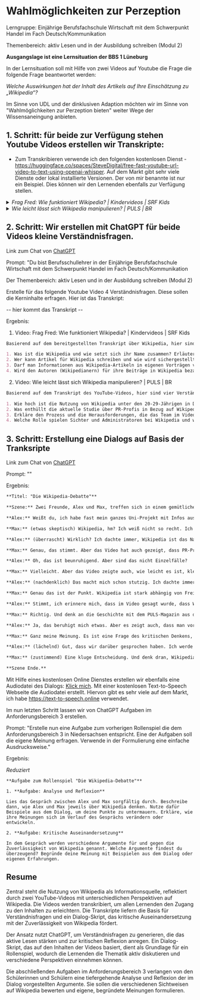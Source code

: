 # Wahlmöglichkeiten zur Perzeption

Lerngruppe: Einjährige Berufsfachschule Wirtschaft mit dem Schwerpunkt Handel im Fach Deutsch/Kommunikation

Themenbereich: aktiv Lesen und in der Ausbildung schreiben (Modul 2)

__Ausgangslage ist eine Lernsituation der BBS 1 Lüneburg__

In der Lernsituation soll mit Hilfe von zwei Videos auf Youtube die Frage die folgende Frage beantwortet werden:

_Welche Auswirkungen hat der Inhalt des Artikels auf Ihre Einschätzung zu „Wikipedia“?_

Im Sinne von UDL und der dinklusiven Adaption möchten wir im Sinne von "Wahlmöglichkeiten zur Perzeption bieten" weiter Wege der Wissensaneingung anbieten. 


## 1. Schritt: für beide zur Verfügung stehen Youtube Videos erstellen wir Transkripte:
   - Zum Transkribieren verwende ich den folgenden kostenlosen Dienst - https://huggingface.co/spaces/SteveDigital/free-fast-youtube-url-video-to-text-using-openai-whisper. Auf dem Markt gibt sehr viele Dienste oder lokal installierte Versionen. Der von mir benannte ist nur ein Beispiel. Dies können wir den Lernenden ebenfalls zur Verfügung stellen. 

<details>
  <summary><i>Frag Fred: Wie funktioniert Wikipedia? | Kindervideos | SRF Kids</i></summary>
  Link: https://www.youtube.com/watch?v=nNVSFzGe5ic <br>
  Transkript: <br>
    Hey Sandro, wusstest du, dass das höchste Gebäude der Welt in den arabischen

    Emiraten steht und knapp 830 Meter hoch ist? Und woher weißt du das? Das steht auf Wikipedia.

    Achso, du Fred, wer schreibt eigentlich diese vielen Texte auf Wikipedia?

    Also zuerst einmal müsst ihr wissen, die Wikipedia ist das größte frei zugängliche

    Online-Nachschlagewerk der Welt. Der Name setzt sich aus dem hawaiianischen Wort "Wiki" und

    dem englischen Wort "Encyclopedia" zusammen. Übersetzt heisst das sowas wie "schnelles

    Lexikon". Und du hast recht, Sandro. Auf der Wikipedia findest du viele Texte,

    die Begriffe erläutern. Fast 50 Millionen. Man nennt sie "Artikel".

    Ja, aber wer schreibt denn nun diese Artikel alle?

    Jeder kann mitschreiben. Du musst dir das wie ein großes Mitmachlexikon vorstellen. Wenn du dich

    mit einem Thema gut auskennst, kannst du darüber einen Artikel schreiben oder die Einträge der

    anderen Autoren ergänzen. Die Idee, dass Menschen gemeinsam Wissen sammeln und ein großes Nachschlagewerk

    auf die Beine stellen, ist schon sehr alt. Aber erst mit der Erfindung des Internets

    konnte diese Idee so richtig in die Tat umgesetzt werden. Heute gehört die Wikipedia zu den meist

    besuchten Websites der Welt. Und da kann wirklich jeder mitschreiben? Fred, da könnten wir ja einen

    Artikel über dich schreiben. Das könntet ihr machen, ja. Aber ich weiss nicht, ob das jemanden

    interessiert. Wenn ihr das macht, gehört ihr zu den Wikipedianern. So nennt man die Autoren.

    Und die schreiben die Artikel nicht nur, sondern aktualisieren sie auch. Wenn zum Beispiel die

    französische Nationalmannschaft die Fußball-WM gewinnt, hat jemand den Eintrag über die Mannschaft

    schon wenig später auf den neuesten Stand gebracht. Und wie kann ich damit schreiben?

    Das kannst du von deinem Computer aus machen. Am besten meldest du dich an. Dann bekommst du

    ein Login. Du kannst aber auch ohne Anmeldung Artikel verfassen. So wissen die anderen Leser

    aber nicht, wer den Beitrag geschrieben hat. Schau dir doch mal das Tutorial an. Dort erhältst

    du Tipps, die dir den Einstieg erleichtern. Auf der sogenannten Spielwiese kannst du erst mal

    Testseiten erstellen. Es gibt auch Regeln, die du beachten musst. Zum Beispiel darfst du keine

    Texte von anderen Websites oder Büchern abschreiben. Moment mal, da könnte ja jeder einfach

    irgendwas Erfundenes reinschreiben. Das ist auch schon passiert. Zum Beispiel bei Artikeln über

    Fussballclubs. Die werden regelmässig von Fans einer gegnerischen Mannschaft verunstaltet.

    Meistens fliegt sowas aber auf. Die Wikipedianer erkennen diese falschen Einträge rasch und

    korrigieren sie. Für die deutschsprachige Wikipedia arbeiten ausserdem sogenannte Sichter.

    Deren Aufgabe ist es, neue und abgeänderte Seiten daraufhin zu prüfen, ob sie Unfug

    enthalten. Manche Artikel werden auch geschützt. Nämlich dann, wenn zu viele falsche Informationen

    reingeschrieben werden. Aha, dann stimmt also nicht immer alles, was in Wikipedia steht? Könnte

    man so sagen. Die Wikipedia ist zwar eine zuverlässige Informationsquelle, aber eine

    hundertprozentige Sicherheit, dass alle Fakten richtig sind, gibt es nicht. Etwas orientieren

    könnt ihr euch an den Bewertungsbausteinen. Die zeigen zum Beispiel an, ob ein Artikel Fehler

    enthält oder nicht mehr auf dem neuesten Stand ist. Weil viele Menschen an der Wikipedia

    mitarbeiten, ist das Risiko, dass ein Fehler unbemerkt bleibt, aber klein. Und je wichtiger

    und beliebter ein Thema ist, desto mehr Leute schreiben mit. Und umso besser ist dann auch der

    Inhalt. Ich habe auch schon Wikipedia-Texte für meine Vorträge benutzt. Darf ich das überhaupt?

    Die Informationen, die du in der Wikipedia findest, darfst du für deinen Vortrag verwenden. Aber es

    ist keine gute Idee, den Text eins zu eins zu kopieren. Ist doch auch langweilig, nur einen

    Wikipedia-Artikel vorzulesen. Du, Fred, bekommen die Wikipedianer eigentlich auch Geld für ihre

    Arbeit? Alle Wikipedianer schreiben die Einträge in ihrer Freizeit und bekommen kein Geld dafür.

    Wikipedia lebt von Spendengeldern und verzichtet dafür auf Werbung. So bleibt die Webseite

    unabhängig. Sonst könnte eine Firma dafür bezahlen, dass auf Wikipedia stünde "Sie sei die

    Beste auf der Welt" und das wäre dann Werbung. Und ausserdem nicht ehrlich. Da fällt mir auch was

    ein, was ich immer in der Freizeit schreiben muss, wofür ich kein Geld bekomme. Ein Aufsatz in Deutsch.

    Na dann, viel Vergnügen und danke, Fred, dass du uns erklärt hast, wie Wikipedia funktioniert.

    Danke schön.
</details>

<details>
  <summary><i>Wie leicht lässt sich Wikipedia manipulieren? | PULS | BR</i></summary>
  Link: https://www.youtube.com/watch?v=oTaNEIeeR3A <br>
  Transkript: <br>
  Wer war denn Fußballweltmeister 1994?

    Deutschland?

    Weiß ich nicht.

    Deutschland.

    Brasilien?

    Wo würdest du es denn nachgucken?

    Wikipedia.

    Wikipedia.

    Wikipedia.

    Gings auch ohne?

    Nein. Nein, also definitiv nicht.

    Wikipedia ist das Nachschlagewerk unserer Generation.

    Knapp 90% der 20-29-Jährigen in Deutschland nutzen Wikipedia.

    Sogar der Bundesgerichtshof verweist den Urteilen auf die Online-Enzyklopädie.

    Wir alle vertrauen Wikipedia.

    Doch eine aktuelle Studie belegt,

    PR-Profis haben in den letzten Jahren immer wieder versucht,

    Artikel zu manipulieren.

    Ein Beispiel.

    Ein RWE-Mitarbeiter änderte kritische Angaben zum Kernkraftwerk Biblis.

    So wurde aus einem Störfall lediglich ein meldepflichtiges Ereignis

    und Biblis zum Meilenstein in puncto Sicherheit.

    Aber ist das vielleicht nur ein Einzelfall?

    Wir wollen herausfinden,

    wie leicht lässt sich ein Wikipedia-Artikel manipulieren.

    Und deswegen versuchen wir es selbst.

    Schaffen wir es tatsächlich,

    innerhalb von drei Wochen PR in einen Wikipedia-Artikel zu schleusen.

    Na ja, so schwer kann das jetzt ja nicht sein.

    Ich versuche jetzt mal, auf eigene Faust

    unseren PULS Wikipedia-Artikel ein bisschen aufzuhübschen.

    Erst mal lege ich mir einen eigenen Account an.

    Easy.

    So, und jetzt kann ich unseren Eintrag anonym bearbeiten.

    "PULS im TV ist das beste Magazin im deutschen Fernsehenseite."

    Speichern.

    Hm, noch ist mein Satz nicht online.

    Die Änderung muss erst noch freigegeben werden.

    Oh, die haben es jetzt schon abgelehnt.

    Eine Minute, nachdem ich es versucht habe, reinzustellen,

    haben die es schon abgelehnt.

    Mist, na gut.

    Da muss ich mir halt was Besseres ausdenken.

    Ein Studentenwohnheim in München.

    Hier bekomme ich hoffentlich die Antwort auf die Frage,

    wie das eigentlich funktioniert mit der Kontrolle der Wikipedia-Artikel

    und wie sich die Community gegen PR wehren kann.

    Da drin, in diesem Betonwürfel, wohnt einer,

    der kämpft jeden Tag dafür, dass Wikipedia sauber bleibt.

    Moritz ist einer der rund 250 Administratoren

    der deutschsprachigen Wikipedia.

    Für den Admin-Job investiert er jeden Tag eine Stunde seiner Freizeit.

    Moritz, wir haben versucht, unseren eigenen Eintrag bei Wikipedia

    ein bisschen aufzupimpen, hat aber nicht geklappt.

    Kannst du das mal nachvollziehen und mir dann erklären,

    warum das nicht funktioniert hat?

    Ja klar, also wenn man jetzt hier oben bei eurem Artikel

    auf die Versionsgeschichte klickt, dann sieht man hier

    alle Änderungen, die vorgenommen wurden.

    Hier habt ihr den Satz "PULS im TV ist das beste Magazin

    im deutschen Fernsehen".

    Genau, den hat Ariane reingeschrieben.

    Warum ist jetzt dieser Satz von Ariane

    letztendlich nicht freigeschaltet worden?

    Ja, also wir haben das Prinzip des neutralen Standpunkts

    auf Wikipedia. Das heißt, unsere Artikel sollen nach Möglichkeit

    keine Wertungen enthalten und nur beschreiben.

    Ob Änderungen online gehen oder nicht,

    entscheiden sogenannte Sichter.

    Jeder angemeldete Benutzer kann zum Sichter aufsteigen.

    Dafür muss er mindestens zwei Monate registriert sein

    und 300 Stellen in Artikeln bearbeiten.

    Jeder Sichter sucht sich, je nach Interesse,

    Artikel, die er beobachtet.

    Sichter und aktive Benutzer wählen die Administratoren.

    Die Admins können Seiten löschen und wiederherstellen

    und Benutzer sperren.

    Allein habe ich es nicht geschafft, Wikipedia zu überlisten.

    Ich brauche also Hilfe von einem PR-Profi.

    Das Problem, keiner wird vor der Kamera zugeben,

    dass er Wikipedia manipuliert.

    Deswegen schlüpfe ich in eine Rolle.

    Guten Tag, mein Name ist Andrea Förster von der Promo-Agentur Prey

    und ich mache die PR für die Band Captain Kappa.

    Captain Kappa gibt es wirklich.

    Das ist feinster Elektropop aus Thüringen.

    Die Band hat Bock, bei unserem Experiment mitzumachen

    und ich habe vor, den Captain Kappa Wikipedia-Artikel

    mit jede Menge PR ein bisschen aufzuhübschen.

    Deswegen treffe ich jetzt Hannes,

    einen von der Band hier in Bad Frankenhausen, Thüringen.

    * Klopfen *

    Hallo. - Hallo.

    Andrea Förster, ich mache eure PR. - Ja.

    Und zwar, bei euch steht, Captain Kappa ist eine deutsche Elektroband

    aus Bad Frankenhausen. - Genau.

    Ich hätte gerne, Captain Kappa ist eine feste Größe

    in der internationalen Elektropop-Szene.

    Selbstverständlich, klar.

    Das ist maßlos übertrieben.

    Vom internationalen Erfolg sind die Jungs noch weit entfernt.

    Punkt 2 war die Kritik.

    Ein Musikkritiker fordert von Captain Kappa mehr Eigenständigkeit.

    Den Satz streichen wir komplett.

    Und Captain Kappas Auftritte auf einem Festival in den USA

    und in einer Kneipe in Tokio

    blasen wir zur ausverkauften Welttournee auf.

    Nach 1 h ist unser PR-Text fertig.

    Schön, dass wir uns einig sind.

    Und vielen Dank noch mal, dass ihr bei unserem Experiment mitmacht.

    Gern geschehen.

    Ich bin gespannt, ob wir damit durchkommen.

    Jetzt brauche ich nur noch einen Profi.

    Der soll unseren PR-Text bei Wikipedia einschleusen.

    Ich habe mir hier ein paar PR-Agenturen

    aus dem Internet rausgepickt,

    die Wikipedia-Einträge und -Artikel schreiben.

    Mal sehen, ob sie auch welche schönen.

    Guten Tag, mein Name ist Förster.

    Ich bin die Promotion-Agency von Captain Kappa,

    einer sehr aufstrebenden Elektro-Pop-Band.

    Die hat einen Wikipedia-Eintrag bereits.

    Der ist nicht zu unserer Zufriedenheit formuliert.

    Das würden wir gerne ändern.

    Das machen wir nicht.

    Nein, das ist gegen die Richtlinien von Wikipedia.

    Das geht nicht.

    Marketing ist nicht im Sinne von Wikipedia.

    Verdeckte Werbung ist in der PR-Bürokratie.

    Verdeckte Werbung ist in der PR-Branche ein Tabu.

    Es ist manipulativ,

    wenn man nicht weiß, woher die Informationen kommen.

    Ich frage bei 16 PR-Agenturen an und alle lehnen ab.

    Doch 2 Tage später passiert das.

    Sie haben Interesse an Wikipedia-Endings?

    Ach was!

    Diesen PR-Mann habe ich nie kontaktiert.

    Ich schicke ihm unsere Wunschliste

    und prompt bekomme ich einen Kostenvoreinschlag.

    750 Euro.

    Der hat angewiesen, er will uns das machen.

    Den rufe ich gleich an.

    Wie oft versuchen Leute, für sich selbst PR zu machen

    oder Negatives zu löschen?

    In der einen oder anderen Form kommt das jeden Tag vor.

    Ich kann dir ein Beispiel zeigen.

    Der hatte einen Artikel angelegt über diese Seite.

    Über seine Website hat er einen Wikipedia-Artikel angelegt.

    Das war ein Mitarbeiter dieser Seite.

    Der wollte das bekannter machen.

    Er hat diesen Artikel angelegt, der darauf gelöscht wurde.

    Weil die Leute gesagt haben, das ist nicht relevant genug.

    Mit welchen Tricks kommen PR-Leute an,

    um einen Artikel erfolgreich unterzubringen?

    Ein Profi würde sagen, ich halte mich unauffällig im Hintergrund.

    Bis ich die Sichterrechte bekomme.

    Dann kann ich unentdeckt operieren.

    Ich brauche keinen zweiten, der immer drüberschaut.

    PR-Profis bauen sich Sichter-Accounts auf,

    damit sie ihre Artikel freischalten können.

    Ganz schön aufwendig und ganz schön dreist.

    Es ist so weit, wir rufen ihn an.

    Dafür schlüpfe ich in die Rolle von Andrea Förster.

    Ich bin total aufgeregt.

    Hallo, hier ist Andrea Förster.

    Ich finde es super, dass das klappt.

    Ich wollte mit Ihnen absprechen, wie wir es machen.

    Ich denke, vom Inhaltlichen klappt das schon so.

    Eine Quellenangabe wäre aber gut.

    Könnten Sie das auch machen?

    Könnten Sie einen Blog-Eintrag schreiben und dem sich beziehen?

    Ich könnte jemanden beauftragen,

    der schreibt Ihnen einen Artikel in einer Online-Zeitung,

    den wir als Quelle verwenden können.

    Krass.

    Damit wir eine Quelle für Wikipedia haben,

    veröffentlicht ein Journalist schnell einen Artikel voller PR.

    Der Typ an der Strippe klang total kompetent und souverän.

    Wie schnell der einen Journalisten am Start hatte,

    der uns einen Artikel schreibt,

    wie schnell der eine Online-Zeitung am Start hatte,

    wo der Artikel reinkommt,

    dass wir eine glaubhafte Quelle für unseren Wikipedia-Eintrag haben.

    Das macht er nicht zum 1. Mal so kompetent.

    Und komplett der Plan aufgezeigt worden ist.

    Wir schauen, ob unser Wikipedia-Eintrag online geht,

    so wie wir ihn wollen.

    Und so gefälscht, wie er dann sein wird.

    Der PR-Mann hat tatsächlich Wort gehalten.

    Freischalten konnte er die Änderung aber nicht.

    Er hat anscheinend keinen eigenen Sichter-Account.

    Schauen wir gleich mal.

    Schau doch mal drauf, was du davon hältst.

    Captain Kappa ist eine deutsche Electronic-Band

    aus Bad Frankenhausen, so weit, so klar.

    Die hat diese Szene etabliert.

    Da ist eine Quelle dazu angegeben.

    Das sieht schon ganz solide aus.

    Das würde ich erst mal durchgehen lassen.

    Jetzt hat er noch was gemacht.

    Diesen ganzen Absatz über die Kritik hat er gelöscht.

    Glaubst du, das geht durch?

    Das geht wahrscheinlich nicht durch.

    Da hat er sich ungeschickt angestellt,

    indem er den ganzen Absatz gelöscht hat.

    Hier ist es offensichtlich,

    da will jemand eine unangenehme Kritik ganz entfernen.

    Bislang sind diese Artikeländerungen noch nicht gesichtet worden.

    Du hast drauf geschaut, aber du machst mit bei unserem Experiment.

    Du machst daran nichts.

    Wir wissen nicht, wann jemand da drauf schaut.

    Was glaubst du denn?

    Geht das Ding, wie wir es hier sehen, durch oder nicht?

    Der hätte ganz gute Chancen. Das ist halbwegs solide gemacht.

    Weil er relativ solide gemacht ist.

    Ich bin wieder als Promo-Agentin Andrea Förster unterwegs

    und habe einen Termin mit unserem PR-Profi in Frankfurt.

    Ich treffe den Herrn jetzt,

    unter dem Vorwand, noch einige andere Projekte mit ihm machen zu wollen.

    Tatsächlich will ich herausfinden,

    wie viel PR er für andere Kunden schon bei Wikipedia untergebracht hat.

    Wir drehen mit versteckter Kamera.

    Eine steckt hier in diesem Kuli. Los geht es.

    Haben Sie viele Kunden?

    Wir machen schon so einen Eintrag am Tag. Das Interesse ist sehr groß.

    Ich dachte, ich werde allein auf weiter Flur.

    Nein, viele große Firmen wollen das. Wir machen aber auch andere Dinge.

    Wir wollen es nicht übertreiben,

    damit die Sache nicht auffliegt über die IP-Adressen.

    Aber unser Artikel, die Wahrscheinlichkeit ist groß,

    oder Ihrer Erfahrung nach ist es groß, dass es reingestellt wird.

    Nach meiner Erfahrung schätze ich die Chance auf 95%.

    Ich oute mich als PR-Reporterin und will ihn vor der Kamera konfrontieren.

    Doch ein Interview lehnt er ab.

    Ei, ei, ei, ei, ei.

    Später schreibt er uns, dass er nichts falsch gemacht hat.

    3 Wochen sind jetzt rum.

    Die Frage ist, wie viel ist online gegangen.

    Wir schauen jetzt mal nach bei Wikipedia.

    Tipp mal eins, Captain Cup.

    Jetzt wird es spannend. Ja, alles drin.

    Alle 3 Punkte. - Alles übernommen.

    Captain Cupper ist jetzt eine international erfolgreiche Elektropop-Band.

    Sogar die Kritik wurde entfernt.

    Wir haben uns gefragt, wie leicht ist es,

    Wikipedia-Artikel zu manipulieren?

    Fazit, leicht ist es, wenn man die Schwachstellen kennt.

    Es funktioniert v.a. bei kleinen Artikeln,

    die nicht von so vielen Leuten beobachtet werden.

    Natürlich haben wir alle Änderungen

    im Captain-Cupper-Artikel rückgängig gemacht.

    Danke, Moritz.

    Copyright WDR 2021

    Wir sind eins. ARD.

    Copyright WDR 2021

    Wir sind eins. ARD.

    ARD.
</details>


## 2. Schritt: Wir erstellen mit ChatGPT für beide Videos kleine Verständnisfragen. 

Link zum Chat von [ChatGPT]()

Prompt: "Du bist Berufsschullehrer in der Einjährige Berufsfachschule Wirtschaft mit dem Schwerpunkt Handel im Fach Deutsch/Kommunikation

Der Themenbereich: aktiv Lesen und in der Ausbildung schreiben (Modul 2)

Erstelle für das folgende Youtube Video 4  Verständnisfragen. Diese sollen die Kerninhalte erfragen.
Hier ist das Transkript: 

-- hier kommt das Transkript --

Ergebnis:

1. Video: Frag Fred: Wie funktioniert Wikipedia? | Kindervideos | SRF Kids
```markdown
Basierend auf dem bereitgestellten Transkript über Wikipedia, hier sind vier Verständnisfragen, die die Kerninhalte des Videos abfragen:

1. Was ist die Wikipedia und wie setzt sich ihr Name zusammen? Erläutere die Bedeutung des Namens.
2. Wer kann Artikel für Wikipedia schreiben und wie wird sichergestellt, dass die Informationen korrekt sind?
3. Darf man Informationen aus Wikipedia-Artikeln in eigenen Vorträgen verwenden und warum sollte man sie nicht einfach kopieren?
4. Wird den Autoren (Wikipedianern) für ihre Beiträge in Wikipedia bezahlt? Erkläre, wie Wikipedia finanziert wird und warum es keine Werbung auf der Plattform gibt.
```

2. Video: Wie leicht lässt sich Wikipedia manipulieren? | PULS | BR
```markdown
Basierend auf dem Transkript des YouTube-Videos, hier sind vier Verständnisfragen, die die Kerninhalte abfragen:

1. Wie hoch ist die Nutzung von Wikipedia unter den 20-29-Jährigen in Deutschland und welche Institution verwendet Wikipedia ebenfalls als Referenz?
2. Was enthüllt die aktuelle Studie über PR-Profis in Bezug auf Wikipedia-Artikel?
3. Erkläre den Prozess und die Herausforderungen, die das Team im Video erlebte, als es versuchte, Wikipedia-Artikel zu manipulieren.
4. Welche Rolle spielen Sichter und Administratoren bei Wikipedia und wie wird die Integrität der Artikel sichergestellt?
```

## 3. Schritt: Erstellung eine Dialogs auf Basis der Tranksripte 

Link zum Chat von [ChatGPT]()

Prompt: ""

Ergebnis: 
```markdown
**Titel: "Die Wikipedia-Debatte"**

**Szene:** Zwei Freunde, Alex und Max, treffen sich in einem gemütlichen Café. Während sie ihren Kaffee genießen, entspinnt sich ein Gespräch über ein Projekt, das Alex für die Uni vorbereitet. Er erwähnt, dass er dabei hauptsächlich auf Wikipedia zurückgreift.

**Alex:** Weißt du, ich habe fast mein ganzes Uni-Projekt mit Infos aus Wikipedia gemacht. Einfach unglaublich, wie viel man dort findet.

**Max:** (etwas skeptisch) Wikipedia, hm? Ich weiß nicht so recht. Ich habe da neulich ein Video gesehen, das ziemlich interessante Punkte angesprochen hat.

**Alex:** (überrascht) Wirklich? Ich dachte immer, Wikipedia ist das Nachschlagewerk unserer Generation. Laut einer Studie nutzen knapp 90% der jungen Erwachsenen in Deutschland Wikipedia. Sogar Gerichtsurteile verweisen darauf!

**Max:** Genau, das stimmt. Aber das Video hat auch gezeigt, dass PR-Profis manchmal versuchen, Artikel zu manipulieren. Erinnerst du dich an den Fall mit dem RWE-Mitarbeiter, der kritische Angaben zu einem Kernkraftwerk geändert hat?

**Alex:** Oh, das ist beunruhigend. Aber sind das nicht Einzelfälle?

**Max:** Vielleicht. Aber das Video zeigte auch, wie leicht es ist, kleinere Änderungen durchzubringen, besonders bei Artikeln, die nicht so stark überwacht werden. Manche PR-Leute bauen sich sogar Sichter-Accounts auf, um ihre Inhalte zu veröffentlichen.

**Alex:** (nachdenklich) Das macht mich schon stutzig. Ich dachte immer, jeder kann mitschreiben und dass die Community sich um die Korrektheit kümmert. So wie bei diesem Moritz aus dem Video, der jeden Tag eine Stunde seiner Freizeit investiert, um Wikipedia zu überwachen.

**Max:** Genau das ist der Punkt. Wikipedia ist stark abhängig von Freiwilligen wie Moritz. Sie sorgen dafür, dass Änderungen neutral und korrekt sind. Aber es gibt keine Garantie, dass alles perfekt ist.

**Alex:** Stimmt, ich erinnere mich, dass im Video gesagt wurde, dass Wikipedia zwar eine zuverlässige Quelle ist, aber eben nicht hundertprozentig sicher. Man sollte wohl die Bewertungsbausteine beachten, die anzeigen, ob ein Artikel aktuell oder fehlerhaft ist.

**Max:** Richtig. Und denk an die Geschichte mit dem PULS-Magazin aus dem Video. Sie haben versucht, ihren eigenen Wikipedia-Artikel zu verschönern, aber die Änderungen wurden fast sofort abgelehnt. Das zeigt, dass das System zumindest teilweise funktioniert.

**Alex:** Ja, das beruhigt mich etwas. Aber es zeigt auch, dass man vorsichtig sein muss. Wikipedia ist ein guter Ausgangspunkt, aber für akademische Arbeiten sollte man wahrscheinlich tiefer graben und mehrere Quellen nutzen.

**Max:** Ganz meine Meinung. Es ist eine Frage des kritischen Denkens, nicht nur zu akzeptieren, was man liest, sondern es zu hinterfragen und zu verifizieren.

**Alex:** (lächelnd) Gut, dass wir darüber gesprochen haben. Ich werde mein Projekt nochmal überarbeiten und sicherstellen, dass ich meine Informationen aus verschiedenen Quellen beziehe.

**Max:** (zustimmend) Eine kluge Entscheidung. Und denk dran, Wikipedia ist ein Werkzeug, kein Evangelium.

**Szene Ende.**
```
Mit Hilfe eines kostenlosen Online Dienstes erstellen wir ebenfalls eine Audiodatei des Dialogs: [Klick mich](/workshop/2024/2024-01_Differnzierung-mit-KI/Listening-Rollenspiel-Wikipedia.mp3). 
Mit einer kostenlosen Text-to-Speech Webseite die Audiodatei erstellt. Hiervon gibt es sehr viele auf dem Markt, ich habe https://text-to-speech.online verwendet. 

Im nun letzten Schritt lassen wir von ChatGPT Aufgaben im Anforderungsbereich 3 erstellen. 

Prompt: "Erstelle nun eine Aufgabe zum vorherigen Rollenspiel die dem Anforderungsbereich 3 in Niedersachsen entspricht.
Eine der Aufgaben soll die eigene Meinung erfragen. Verwende in der Formulierung eine einfache Ausdrucksweise."

Ergebnis: 

_Reduziert_

```
**Aufgabe zum Rollenspiel "Die Wikipedia-Debatte"**

1. **Aufgabe: Analyse und Reflexion**

Lies das Gespräch zwischen Alex und Max sorgfältig durch. Beschreibe dann, wie Alex und Max jeweils über Wikipedia denken. Nutze dafür Beispiele aus dem Dialog, um deine Punkte zu untermauern. Erkläre, wie ihre Meinungen sich im Verlauf des Gesprächs verändern oder entwickeln.

2. **Aufgabe: Kritische Auseinandersetzung**

In dem Gespräch werden verschiedene Argumente für und gegen die Zuverlässigkeit von Wikipedia genannt. Welche Argumente findest du überzeugend? Begründe deine Meinung mit Beispielen aus dem Dialog oder eigenen Erfahrungen.
```

## Resume

Zentral steht die Nutzung von Wikipedia als Informationsquelle, reflektiert durch zwei YouTube-Videos mit unterschiedlichen Perspektiven auf Wikipedia. Die Videos werden transkribiert, um allen Lernenden den Zugang zu den Inhalten zu erleichtern. Die Transkripte liefern die Basis für Verständnisfragen und ein Dialog-Skript, das kritische Auseinandersetzung mit der Zuverlässigkeit von Wikipedia fördert.

Der Ansatz nutzt ChatGPT, um Verständnisfragen zu generieren, die das aktive Lesen stärken und zur kritischen Reflexion anregen. Ein Dialog-Skript, das auf den Inhalten der Videos basiert, dient als Grundlage für ein Rollenspiel, wodurch die Lernenden die Thematik aktiv diskutieren und verschiedene Perspektiven einnehmen können.

Die abschließenden Aufgaben im Anforderungsbereich 3 verlangen von den Schülerinnen und Schülern eine tiefergehende Analyse und Reflexion der im Dialog vorgestellten Argumente. Sie sollen die verschiedenen Sichtweisen auf Wikipedia bewerten und eigene, begründete Meinungen formulieren.

